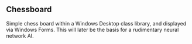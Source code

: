 Chessboard
---
Simple chess board within a Windows Desktop class library, and displayed via Windows Forms. This will later be the basis for a rudimentary neural network AI.
